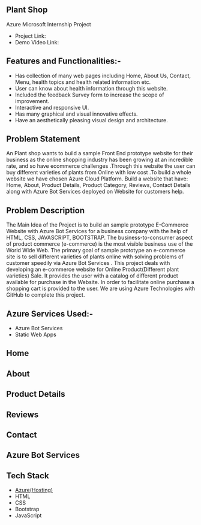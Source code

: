 ## Plant Shop 
Azure Microsoft Internship Project
- Project Link: 
- Demo Video Link: 

## Features and Functionalities:-
- Has collection of many web pages including Home, About Us, Contact, Menu, health topics and health related information etc.
- User can know about health information through this website.
- Included the feedback Survey form to increase the scope of improvement.
- Interactive and responsive UI.
- Has many graphical and visual innovative effects.
- Have an aesthetically pleasing visual design and architecture.
## Problem Statement
An Plant shop wants to build a sample Front End prototype website for their business as the online shopping industry has been growing at an incredible rate, and so have ecommerce challenges .Through this website the user can buy different varieties of plants from Online with low cost .To build a whole website we have chosen Azure Cloud Platform. Build a website that have: Home, About, Product Details, Product Category, Reviews, Contact Details along with Azure Bot Services deployed on Website for customers help.
## Problem Description
The Main Idea of the Project is to build an sample prototype E-Commerce Website with Azure Bot Services for a business company with the help of HTML, CSS, JAVASCRIPT, BOOTSTRAP. The business-to-consumer aspect of product commerce (e-commerce) is the most visible business use of the World Wide Web. The primary goal of sample prototype an e-commerce site is to sell different varieties of plants online with solving problems of customer speedily via Azure Bot Services . This project deals with developing an e-commerce website for Online Product(Different plant varieties) Sale. It provides the user with a catalog of different product available for purchase in the Website. In order to facilitate online purchase a shopping cart is provided to the user. We are using Azure Technologies with GitHub to complete this project.
## Azure Services Used:-
- Azure Bot Services
- Static Web Apps
## Home
## About
## Product Details
## Reviews
## Contact
## Azure Bot Services
## Tech Stack 

- [Azure(Hosting)](https://azure.microsoft.com/en-in/features/azure-portal/)
- HTML
- CSS
- Bootstrap
- JavaScript

